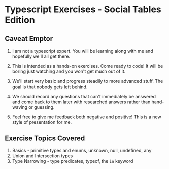 # Typescript Exercises - Social Tables Edition

## Caveat Emptor

1. I am not a typescript expert. You will be learning along with me and hopefully we'll all get there.

2. This is intended as a hands-on exercises.  Come ready to code!  It will be boring just watching and you won't get much out of it.

3. We'll start very basic and progress steadily to more advanced stuff.  The goal is that nobody gets left behind.

3. We should record any questions that can't immediately be answered and come back to them later with researched answers rather than hand-waving or guessing.

4. Feel free to give me feedback both negative and positive! This is a new style of presentation for me.

## Exercise Topics Covered

1. Basics - primitive types and enums, unknown, null, undefined, any
2. Union and Intersection types
3. Type Narrowing - type predicates, typeof, the `in` keyword
